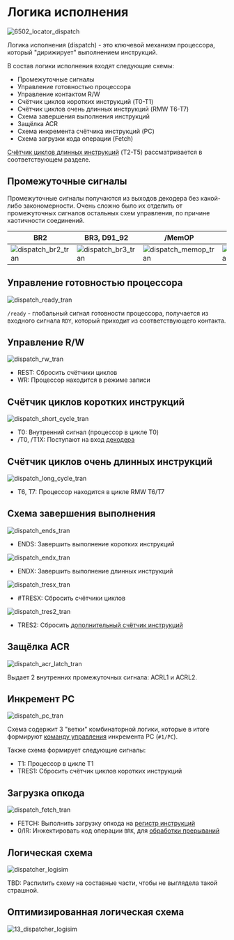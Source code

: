# Логика исполнения

![6502_locator_dispatch](/BreakingNESWiki/imgstore/6502/6502_locator_dispatch.jpg)

Логика исполнения (dispatch) - это ключевой механизм процессора, который "дирижирует" выполнением инструкций.

В состав логики исполнения входят следующие схемы:
- Промежуточные сигналы
- Управление готовностью процессора
- Управление контактом R/W
- Счётчик циклов коротких инструкций (T0-T1)
- Счётчик циклов очень длинных инструкций (RMW T6-T7)
- Схема завершения выполнения инструкций
- Защёлка ACR
- Схема инкремента счётчика инструкций (PC)
- Схема загрузки кода операции (Fetch)

[Счётчик циклов длинных инструкций](extra_counter.md) (T2-T5) рассматривается в соответствующем разделе.

## Промежуточные сигналы

Промежуточные сигналы получаются из выходов декодера без какой-либо закономерности. Очень сложно было их отделить от промежуточных сигналов остальных схем управления, по причине хаотичности соединений.

|BR2|BR3, D91_92|/MemOP|STORE, STOR|/SHIFT|
|---|---|---|---|---|
|![dispatch_br2_tran](/BreakingNESWiki/imgstore/6502/dispatch_br2_tran.jpg)|![dispatch_br3_tran](/BreakingNESWiki/imgstore/6502/dispatch_br3_tran.jpg)|![dispatch_memop_tran](/BreakingNESWiki/imgstore/6502/dispatch_memop_tran.jpg)|![dispatch_store_tran](/BreakingNESWiki/imgstore/6502/dispatch_store_tran.jpg)|![dispatch_shift_tran](/BreakingNESWiki/imgstore/6502/dispatch_shift_tran.jpg)|

## Управление готовностью процессора

![dispatch_ready_tran](/BreakingNESWiki/imgstore/6502/dispatch_ready_tran.jpg)

`/ready` - глобальный сигнал готовности процессора, получается из входного сигнала `RDY`, который приходит из соответствующего контакта.

## Управление R/W

![dispatch_rw_tran](/BreakingNESWiki/imgstore/6502/dispatch_rw_tran.jpg)

- REST: Сбросить счётчики циклов
- WR: Процессор находится в режиме записи

## Счётчик циклов коротких инструкций

![dispatch_short_cycle_tran](/BreakingNESWiki/imgstore/6502/dispatch_short_cycle_tran.jpg)

- T0: Внутренний сигнал (процессор в цикле T0)
- /T0, /T1X: Поступают на вход [декодера](decoder.md)

## Счётчик циклов очень длинных инструкций

![dispatch_long_cycle_tran](/BreakingNESWiki/imgstore/6502/dispatch_long_cycle_tran.jpg)

- T6, T7: Процессор находится в цикле RMW T6/T7

## Схема завершения выполнения

![dispatch_ends_tran](/BreakingNESWiki/imgstore/6502/dispatch_ends_tran.jpg)

- ENDS: Завершить выполнение коротких инструкций

![dispatch_endx_tran](/BreakingNESWiki/imgstore/6502/dispatch_endx_tran.jpg)

- ENDX: Завершить выполнение длинных инструкций

![dispatch_tresx_tran](/BreakingNESWiki/imgstore/6502/dispatch_tresx_tran.jpg)

- #TRESX: Сбросить счётчики циклов

![dispatch_tres2_tran](/BreakingNESWiki/imgstore/6502/dispatch_tres2_tran.jpg)

- TRES2: Сбросить [дополнительный счётчик инструкций](extra_counter.md)

## Защёлка ACR

![dispatch_acr_latch_tran](/BreakingNESWiki/imgstore/6502/dispatch_acr_latch_tran.jpg)

Выдает 2 внутренних промежуточных сигнала: ACRL1 и ACRL2.

## Инкремент PC

![dispatch_pc_tran](/BreakingNESWiki/imgstore/6502/dispatch_pc_tran.jpg)

Схема содержит 3 "ветки" комбинаторной логики, которые в итоге формируют [команду управления](context_control.md) инкремента PC (`#1/PC`).

Также схема формирует следующие сигналы:
- T1: Процессор в цикле T1
- TRES1: Сбросить счётчик циклов коротких инструкций

## Загрузка опкода

![dispatch_fetch_tran](/BreakingNESWiki/imgstore/6502/dispatch_fetch_tran.jpg)

- FETCH: Выполнить загрузку опкода на [регистр инструкций](ir.md)
- 0/IR: Инжектировать код операции `BRK`, для [обработки прерываний](interrupts.md)

## Логическая схема

![dispatcher_logisim](/BreakingNESWiki/imgstore/logisim/dispatcher_logisim.jpg)

TBD: Распилить схему на составные части, чтобы не выглядела такой страшной.

## Оптимизированная логическая схема

![13_dispatcher_logisim](/BreakingNESWiki/imgstore/6502/ttlworks/13_dispatcher_logisim.png)
